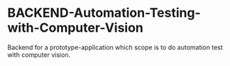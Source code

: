 # BACKEND-Automation-Testing-with-Computer-Vision
Backend for a prototype-application which scope is to do automation test with computer vision.
